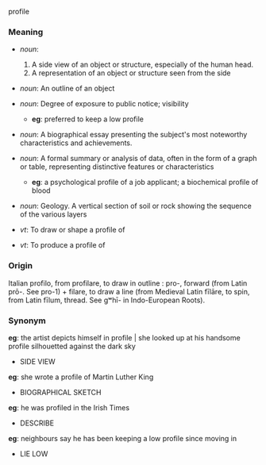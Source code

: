 profile
### Meaning
+ _noun_:
   1. A side view of an object or structure, especially of the human head.
   2. A representation of an object or structure seen from the side
+ _noun_: An outline of an object
+ _noun_: Degree of exposure to public notice; visibility
    + __eg__: preferred to keep a low profile
+ _noun_: A biographical essay presenting the subject's most noteworthy characteristics and achievements.
+ _noun_: A formal summary or analysis of data, often in the form of a graph or table, representing distinctive features or characteristics
    + __eg__: a psychological profile of a job applicant; a biochemical profile of blood
+ _noun_: Geology. A vertical section of soil or rock showing the sequence of the various layers

+ _vt_: To draw or shape a profile of
+ _vt_: To produce a profile of

### Origin

Italian profilo, from profilare, to draw in outline : pro-, forward (from Latin prō-. See pro-1) + filare, to draw a line (from Medieval Latin fīlāre, to spin, from Latin fīlum, thread. See gʷhī- in Indo-European Roots).

### Synonym

__eg__: the artist depicts himself in profile | she looked up at his handsome profile silhouetted against the dark sky

+ SIDE VIEW

__eg__: she wrote a profile of Martin Luther King

+ BIOGRAPHICAL SKETCH

__eg__: he was profiled in the Irish Times

+ DESCRIBE

__eg__: neighbours say he has been keeping a low profile since moving in

+ LIE LOW


